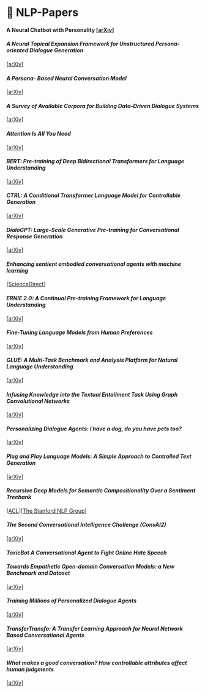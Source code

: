 
# 📃 **NLP-Papers**


#### A Neural Chatbot with Personality [[arXiv](https://www.semanticscholar.org/paper/A-Neural-Chatbot-with-Personality-Nguyen-Morales/ffbb1d120c3c2881431933c6f928b851824913c4)]

#### *A Neural Topical Expansion Framework for Unstructured Persona-oriented Dialogue Generation*
[[arXiv](https://arxiv.org/abs/2002.02153)]

#### *A Persona- Based Neural Conversation Model*
[[arXiv](https://arxiv.org/abs/1603.06155)]

#### *A Survey of Available Corpora for Building Data-Driven Dialogue Systems*
[[arXiv](https://arxiv.org/abs/1512.05742)]

#### *Attention Is All You Need*
[[arXiv](https://arxiv.org/abs/1706.03762)]

#### *BERT: Pre-training of Deep Bidirectional Transformers for Language Understanding*
[[arXiv](https://arxiv.org/abs/1810.04805)]

#### *CTRL: A Conditional Transformer Language Model for Controllable Generation*
[[arXiv](https://arxiv.org/abs/1909.05858)]

#### *DialoGPT: Large-Scale Generative Pre-training for Conversational Response Generation*
[[arXiv](https://arxiv.org/abs/1911.00536)]

#### *Enhancing sentient embodied conversational agents with machine learning*
[[ScienceDirect](https://www.sciencedirect.com/science/article/pii/S0167865519303551)]

#### *ERNIE 2.0: A Continual Pre-training Framework for Language Understanding*
[[arXiv](https://arxiv.org/abs/1907.12412)]

#### *Fine-Tuning Language Models from Human Preferences*
[[arXiv](https://arxiv.org/abs/1909.08593)]

#### *GLUE: A Multi-Task Benchmark and Analysis Platform for Natural Language Understanding*
[[arXiv](https://arxiv.org/abs/1804.07461)]

#### *Infusing Knowledge into the Textual Entailment Task Using Graph Convolutional Networks*
[[arXiv](https://arxiv.org/pdf/1911.02060.pdf)]

#### *Personalizing Dialogue Agents: I have a dog, do you have pets too?*
[[arXiv](https://arxiv.org/abs/1801.07243)]

#### *Plug and Play Language Models: A Simple Approach to Controlled Text Generation*
[[arXiv](https://arxiv.org/abs/1912.02164)]

#### *Recursive Deep Models for Semantic Compositionality Over a Sentiment Treebank*
[[ACL](https://www.aclweb.org/anthology/D13-1170/)][[The Stanford NLP Group](https://nlp.stanford.edu/sentiment/)]

#### *The Second Conversational Intelligence Challenge (ConvAI2)*
[[arXiv](https://arxiv.org/abs/1902.00098)]

#### *ToxicBot A Conversational Agent to Fight Online Hate Speech*

#### *Towards Empathetic Open-domain Conversation Models: a New Benchmark and Dataset*
[[arXiv](https://arxiv.org/abs/1811.00207)]

#### *Training Millions of Personalized Dialogue Agents*
[[arXiv](https://arxiv.org/abs/1809.01984)]

#### *TransferTransfo: A Transfer Learning Approach for Neural Network Based Conversational Agents*
[[arXiv](https://arxiv.org/abs/1901.08149)]

#### *What makes a good conversation? How controllable attributes affect human judgments*
[[arXiv](https://arxiv.org/abs/1902.08654)]
